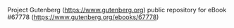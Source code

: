Project Gutenberg (https://www.gutenberg.org) public repository for
eBook #67778 (https://www.gutenberg.org/ebooks/67778)
